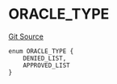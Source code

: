 # ORACLE_TYPE
[Git Source](https://github.com/thrackle-io/tron/blob/baac0bbfdefb8a299b09493a3979f2ef5c07be0f/src/protocol/economic/ruleProcessor/RuleCodeData.sol)


```solidity
enum ORACLE_TYPE {
    DENIED_LIST,
    APPROVED_LIST
}
```

